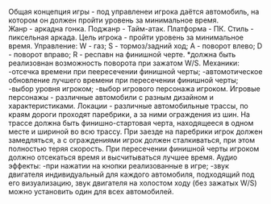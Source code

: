Общая концепция игры - под управленеи игрока даётся автомобиль, на котором он должен пройти уровень за минимальное время.<br>
Жанр - аркадна гонка.
Поджанр - Тайм-атак.
Платформа - ПК.
Стиль - пиксельная аркада.
Цель игрока - пройти уровень за минимальное время.
Управление:
W - газ;
S - тормоз/задний ход;
A - поворот влево;
D - поворот вправо;
R - респавн на финишной черте.
*должна быть реализовнан возможность поворота при зажатом W/S.
Механики:
-отсечка времени при пеересечении финишной черты;
-автомотическое обновление лучшего времени при пересечении финишной черты;
-выбор уровня игроком;
-выбор игрового персонажа игроком.
Игровые персонажы - различные автомобили с разным дизайном и характеристиками.
Локации - различные автомобильные трассы, по краям дороги проходят паребрики, а за ними ограждения из шин. На трассе должна быть финишно-стартовая черта, находящееся в одном месте и шириной во всю трассу.
При заезде на паребрики игрок должен замедляться, а с ограждениями игрок должен сталкиваться, при этом полностью теряя скорость.
При пересечении финишной черты игроком должно отсекаться время и высчитываться лучшее время.
Аудио эффекты:
-при нажатии на кнопки реализованные в игре;
-звук двигателя индивидуальный для каждого автомобиля, подходящий под его визуализацию, звук двигателя на холостом ходу (без зажатых W/S) можно установить один для всех автомобилей.
